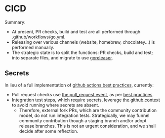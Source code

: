 

# CICD

Summary:

- At present, PR checks, build and test are all performed through [.github/workflows/go.yml](/.github/workflows/go.yml).
- Releasing over various channels (website, homebrew, chocolatey...) is performed manually.
- The strategic state is to split the functions: PR checks, build and test; into separate files, and migrate to use [goreleaser](https://goreleaser.com/).


## Secrets

In lieu of a full implementation of [github actions best practices](https://securitylab.github.com/research/github-actions-preventing-pwn-requests/), currently:
- Pull request checks use [the pull_request event](https://docs.github.com/en/actions/using-workflows/events-that-trigger-workflows#pull_request), as per [best practices](https://securitylab.github.com/research/github-actions-preventing-pwn-requests/).
- Integration test steps, which require secrets, leverage [the github context](https://docs.github.com/en/actions/learn-github-actions/contexts#github-context) to avoid running where secrets are absent.
    - Therefore, external fork PRs, which are the community contribution model, do not run integration tests.  Strategically, we may funnel community contribution though a staging branch and/or adopt release branches.  This is not an urgent consideration, and we shall decide after some reflection.
